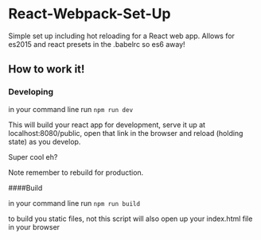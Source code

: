 # React-Webpack-Set-Up
Simple set up including hot reloading for a React web app. Allows for es2015 and react presets in the .babelrc so es6 away!

## How to work it!

### Developing

in your command line run ```npm run dev```

This will build your react app for development, serve it up at localhost:8080/public, open that link in the browser and reload (holding state) as you develop.

Super cool eh?

Note remember to rebuild for production.

####Build

in your command line run ```npm run build```

to build you static files, not this script will also open up your index.html file in your browser
